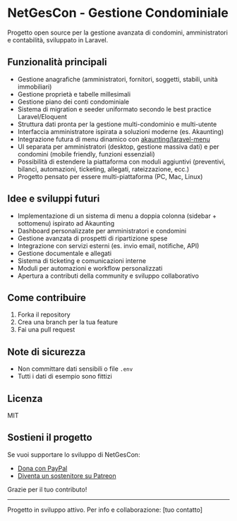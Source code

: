 # NetGesCon - Gestione Condominiale

Progetto open source per la gestione avanzata di condomini, amministratori e contabilità, sviluppato in Laravel.

## Funzionalità principali

- Gestione anagrafiche (amministratori, fornitori, soggetti, stabili, unità immobiliari)
- Gestione proprietà e tabelle millesimali
- Gestione piano dei conti condominiale
- Sistema di migration e seeder uniformato secondo le best practice Laravel/Eloquent
- Struttura dati pronta per la gestione multi-condominio e multi-utente
- Interfaccia amministratore ispirata a soluzioni moderne (es. Akaunting)
- Integrazione futura di menu dinamico con [akaunting/laravel-menu](https://github.com/akaunting/laravel-menu)
- UI separata per amministratori (desktop, gestione massiva dati) e per condomini (mobile friendly, funzioni essenziali)
- Possibilità di estendere la piattaforma con moduli aggiuntivi (preventivi, bilanci, automazioni, ticketing, allegati, rateizzazione, ecc.)
- Progetto pensato per essere multi-piattaforma (PC, Mac, Linux)

## Idee e sviluppi futuri

- Implementazione di un sistema di menu a doppia colonna (sidebar + sottomenu) ispirato ad Akaunting
- Dashboard personalizzate per amministratori e condomini
- Gestione avanzata di prospetti di ripartizione spese
- Integrazione con servizi esterni (es. invio email, notifiche, API)
- Gestione documentale e allegati
- Sistema di ticketing e comunicazioni interne
- Moduli per automazioni e workflow personalizzati
- Apertura a contributi della community e sviluppo collaborativo

## Come contribuire

1. Forka il repository
2. Crea una branch per la tua feature
3. Fai una pull request

## Note di sicurezza

- Non committare dati sensibili o file `.env`
- Tutti i dati di esempio sono fittizi

## Licenza

MIT

## Sostieni il progetto

Se vuoi supportare lo sviluppo di NetGesCon:

- [Dona con PayPal](https://www.paypal.com/donate/?hosted_button_id=NPBKFSJCEVSLN)
- [Diventa un sostenitore su Patreon](https://patreon.com/netgescon)

Grazie per il tuo contributo!

---

Progetto in sviluppo attivo. Per info e collaborazione: [tuo contatto]

